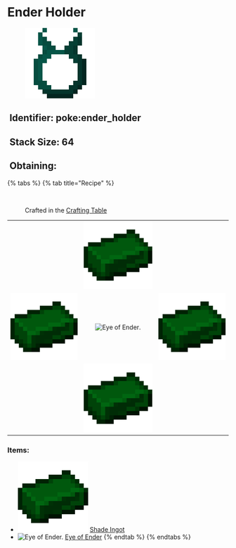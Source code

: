 # Ender Holder

<figure><img src="https://github.com/ItsMePok/PFE/blob/wikiAssets/wikiMain/ender_holder.png?raw=true" alt=""><figcaption></figcaption></figure>

## <img src="https://minecraft.wiki/images/Name_Tag_JE2_BE2.png?cbdc1" alt="" data-size="line"> Identifier: poke:ender\_holder <a href="#identifier" id="identifier"></a>

## <img src="https://minecraft.wiki/images/Light_Gray_Bundle_JE1_BE1.png?b552e" alt="" data-size="line"> Stack Size: 64

## <img src="https://minecraft.wiki/images/thumb/Crafting_Table_JE4_BE3.png/150px-Crafting_Table_JE4_BE3.png?5767f" alt="" data-size="line"> Obtaining:

{% tabs %}
{% tab title="Recipe" %}
<figure><img src="https://minecraft.wiki/images/thumb/Crafting_Table_JE4_BE3.png/150px-Crafting_Table_JE4_BE3.png?5767f" alt=""><figcaption><p>Crafted in the <a href="https://minecraft.wiki/w/Crafting_Table">Crafting Table</a></p></figcaption></figure>

|                                                                                                 |                                                                                                 |                                                                                                 |
| :---------------------------------------------------------------------------------------------: | :---------------------------------------------------------------------------------------------: | ----------------------------------------------------------------------------------------------- |
|                                                                                                 | ![Shade Ingot](https://github.com/ItsMePok/PFE/blob/wikiAssets/wikiMain/shade_ingot.png?raw=true) |                                                                                                 |
| ![Shade Ingot](https://github.com/ItsMePok/PFE/blob/wikiAssets/wikiMain/shade_ingot.png?raw=true) |          ![Eye of Ender.](https://minecraft.wiki/images/Eye_of_Ender_JE2_BE2.png?3e29b)         | ![Shade Ingot](https://github.com/ItsMePok/PFE/blob/wikiAssets/wikiMain/shade_ingot.png?raw=true) |
|                                                                                                 | ![Shade Ingot](https://github.com/ItsMePok/PFE/blob/wikiAssets/wikiMain/shade_ingot.png?raw=true) |                                                                                                 |

### Items:

* <img src="https://github.com/ItsMePok/PFE/blob/wikiAssets/wikiMain/shade_ingot.png?raw=true" alt="Shade Ingot" data-size="line"> [Shade Ingot](../ingots/shade-ingot.md)
* <img src="https://minecraft.wiki/images/Eye_of_Ender_JE2_BE2.png?3e29b" alt="Eye of Ender." data-size="line"> [Eye of Ender](https://minecraft.wiki/w/Eye_of_Ender)
{% endtab %}
{% endtabs %}
